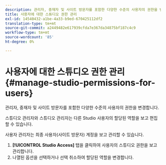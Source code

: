 ```yaml
---
description: 관리자, 중재자 및 사이트 방문자를 포함한 다양한 수준의 사용자의 권한을 변경합니다.
title: 사용자에 대한 스튜디오 권한 관리
exl-id: 14540432-a1be-4a33-b9ed-670425112df2
translation-type: tm+mt
source-git-commit: a2449482e617939cfda7e367da34875bf187c4c9
workflow-type: tm+mt
source-wordcount: '85'
ht-degree: 0%

---
```


# 사용자에 대한 스튜디오 권한 관리{#manage-studio-permissions-for-users}

관리자, 중재자 및 사이트 방문자를 포함한 다양한 수준의 사용자의 권한을 변경합니다.

스튜디오 관리자와 스튜디오 관리자는 다른 Studio 사용자의 할당된 역할을 보고 편집할 수 있습니다.

사용자 관리자는 최종 사용자(사이트 방문자) 계정을 보고 관리할 수 있습니다.

1. **[!UICONTROL Studio Access]** 탭을 클릭하여 사용자의 스튜디오 권한을 보고 관리합니다.
1. 나열된 옵션을 선택하거나 선택 취소하여 할당된 역할을 변경합니다.
